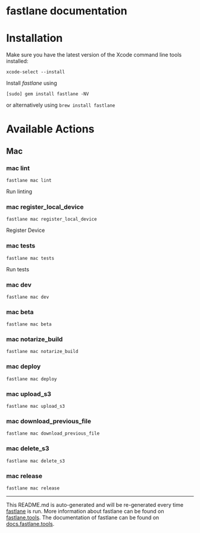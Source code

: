 fastlane documentation
================
# Installation

Make sure you have the latest version of the Xcode command line tools installed:

```
xcode-select --install
```

Install _fastlane_ using
```
[sudo] gem install fastlane -NV
```
or alternatively using `brew install fastlane`

# Available Actions
## Mac
### mac lint
```
fastlane mac lint
```
Run linting
### mac register_local_device
```
fastlane mac register_local_device
```
Register Device
### mac tests
```
fastlane mac tests
```
Run tests
### mac dev
```
fastlane mac dev
```

### mac beta
```
fastlane mac beta
```

### mac notarize_build
```
fastlane mac notarize_build
```

### mac deploy
```
fastlane mac deploy
```

### mac upload_s3
```
fastlane mac upload_s3
```

### mac download_previous_file
```
fastlane mac download_previous_file
```

### mac delete_s3
```
fastlane mac delete_s3
```

### mac release
```
fastlane mac release
```


----

This README.md is auto-generated and will be re-generated every time [fastlane](https://fastlane.tools) is run.
More information about fastlane can be found on [fastlane.tools](https://fastlane.tools).
The documentation of fastlane can be found on [docs.fastlane.tools](https://docs.fastlane.tools).
